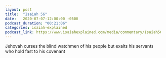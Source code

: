 ```yaml
---
layout: post
title:  "Isaiah 56"
date:   2020-07-07-12:00:00 -0500
podcast_duration: "00:21:06"
categories: isaiah-explained
podcast_link: https://www.isaiahexplained.com/media/commentary/Isaiah56.mp3
---
```

Jehovah curses the blind watchmen of his people but exalts his servants who hold fast to his covenant
